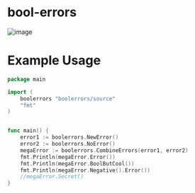 # bool-errors
![image](https://github.com/user-attachments/assets/df60e486-6f7c-4a6e-9915-f9bfddc3b4c3)


# Example Usage
```go
package main

import (
	boolerrors "boolerrors/source"
	"fmt"
)


func main() {
	error1 := boolerrors.NewError()
	error2 := boolerrors.NoError()
	megaError := boolerrors.CombineErrors(error1, error2)
	fmt.Println(megaError.Error())
	fmt.Println(megaError.BoolButCool())
	fmt.Println(megaError.Negative().Error())
	//megaError.Secret()
}
```
